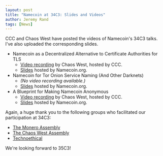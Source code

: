 ```yaml
---
layout: post
title: "Namecoin at 34C3: Slides and Videos"
author: Jeremy Rand
tags: [News]
---
```


CCC and Chaos West have posted the videos of Namecoin's 34C3 talks.  I've also uploaded the corresponding slides.

* Namecoin as a Decentralized Alternative to Certificate Authorities for TLS
    - [Video recording](https://media.ccc.de/v/34c3-ChaosWest-3-namecoin_as_a_decentralized_alternative_to_certificate_authorities_for_tls) by Chaos West, hosted by CCC.
    - [Slides]({{site.baseurl}}resources/presentations/34C3/Namecoin_TLS_34C3_Monero_Assembly.pdf) hosted by Namecoin.org.
* Namecoin for Tor Onion Service Naming (And Other Darknets)
    - *(No video recording available.)*
    - [Slides]({{site.baseurl}}resources/presentations/34C3/Namecoin_Tor_34C3_Monero_Assembly.pdf) hosted by Namecoin.org.
* A Blueprint for Making Namecoin Anonymous
    - [Video recording](https://media.ccc.de/v/34c3-ChaosWest-11-a_blueprint_for_making_namecoin_anonymous) by Chaos West, hosted by CCC.
    - [Slides]({{site.baseurl}}resources/presentations/34C3/Namecoin_Anonymity_34C3_Monero_Assembly.pdf) hosted by Namecoin.org.

Again, a huge thank you to the following groups who facilitated our participation at 34C3:

* [The Monero Assembly](https://events.ccc.de/congress/2017/wiki/index.php/Assembly:Monero_Assembly)
* [The Chaos West Assembly](https://events.ccc.de/congress/2017/wiki/index.php/Assembly:Chaos_West)
* [Technoethical](https://tehnoetic.com/)

We're looking forward to 35C3!
